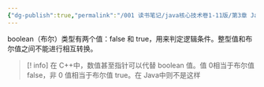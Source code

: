 ```yaml
---
{"dg-publish":true,"permalink":"/001 读书笔记/java核心技术卷1-11版/第3章 Java的基本程序设计结构/3.3 数据类型/3.3.5 boolean类型/","created":"2024-04-11T17:12:40.328+08:00","updated":"2024-06-01T10:42:39.055+08:00"}
---
```


boolean（布尔）类型有两个值：false 和 true，用来判定逻辑条件。整型值和布尔值之间不能进行相互转换。

>[!  info] 在 C++中，数值甚至指针可以代替 boolean 值。值 0相当于布尔值 false，非 0 值相当于布尔值 true。在 Java中则不是这样
